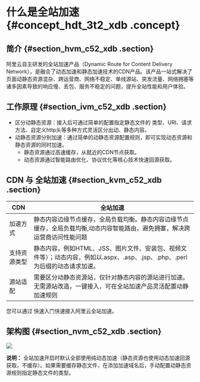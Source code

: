 # 什么是全站加速 {#concept_hdt_3t2_xdb .concept}

## 简介 {#section_hvm_c52_xdb .section}

阿里云自主研发的全站加速产品（Dynamic Route for Content Delivery Network），是融合了动态加速和静态加速技术的CDN产品。该产品一站式解决了页面动静态资源混杂、跨运营商、网络不稳定、单线源站、突发流量、网络拥塞等诸多因素导致的响应慢、丢包、服务不稳定的问题，提升全站性能和用户体验。

## 工作原理 {#section_ivm_c52_xdb .section}

-   区分动静态资源：接入后可通过简单的配置指定静态文件的 类型、URI、请求方法、自定义http头等多种方式灵活区分出动、静态内容。
-   动静态资源分别加速：通过简单的动静态资源配置规则，即可实现动态资源和静态资源的同时加速。
    -   静态资源通过高速缓存，从就近的CDN节点获取。
    -   动态资源通过智能路由优化、协议优化等核心技术快速回源获取。

## CDN 与 全站加速 {#section_kvm_c52_xdb .section}

|CDN|全站加速|
|---|----|
|加速方式|静态内容边缘节点缓存，全局负载均衡。静态内容边缘节点缓存，全局负载均衡,动态内容智能路由，避免拥塞，解决跨运营商访问性能问题|
|支持资源类型|静态内容，例如HTML、JSS、图片文件、安装包、视频文件等）；动态内容，例如以.aspx、.asp、.jsp、.php、.perl为后缀的动态请求加速。|
|源站适配|需要区分动静态资源站，仅针对静态内容的源站进行加速。无需源站改造，一键接入，可在全站加速产品灵活配置动静加速规则|

您可以通过 快速入门快速接入阿里云全站加速。

## 架构图 {#section_nvm_c52_xdb .section}

![](http://static-aliyun-doc.oss-cn-hangzhou.aliyuncs.com/assets/img/13439/15397042416063_zh-CN.png)

**说明：** 全站加速开启时默认全部使用纯动态加速（静态资源也使用动态加速回源获取，不缓存）。如果需要缓存静态文件，在添加加速域名后，手动配置动静态资源规则指定静态文件的类型。

